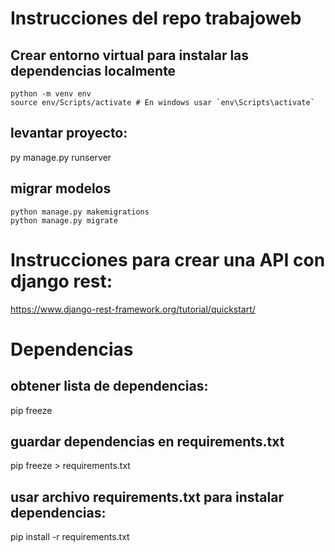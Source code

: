 # Instrucciones del repo trabajoweb

## Crear entorno virtual para instalar las dependencias localmente

```
python -m venv env
source env/Scripts/activate # En windows usar `env\Scripts\activate`
```

## levantar proyecto:

py manage.py runserver

## migrar modelos

```
python manage.py makemigrations
python manage.py migrate
```

# Instrucciones para crear una API con django rest:

https://www.django-rest-framework.org/tutorial/quickstart/

# Dependencias

## obtener lista de dependencias:

pip freeze

## guardar dependencias en requirements.txt

pip freeze > requirements.txt

## usar archivo requirements.txt para instalar dependencias:

pip install -r requirements.txt

<!-- 🍻🍻🍻 -->
